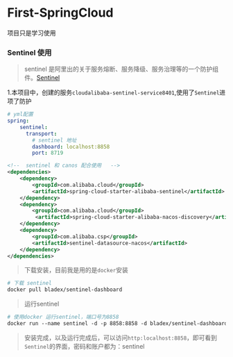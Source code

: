 # First-SpringCloud
项目只是学习使用

### Sentinel 使用
> sentinel 是阿里出的关于服务熔断、服务降级、服务治理等的一个防护组件。[Sentinel](https://github.com/alibaba/Sentinel)

1.本项目中，创建的服务`cloudalibaba-sentinel-service8401`,使用了`Sentinel`进项了防护
```yaml
# yml配置
spring:
    sentinel:
      transport:
        # sentinel 地址
        dashboard: localhost:8858
        port: 8719
```
```xml
<!--  sentinel 和 canos 配合使用   -->
<dependencies>
    <dependency>
        <groupId>com.alibaba.cloud</groupId>
        <artifactId>spring-cloud-starter-alibaba-sentinel</artifactId>
    </dependency>
    <dependency>
        <groupId>com.alibaba.cloud</groupId>
         <artifactId>spring-cloud-starter-alibaba-nacos-discovery</artifactId>
    </dependency>
    <dependency>
        <groupId>com.alibaba.csp</groupId>
        <artifactId>sentinel-datasource-nacos</artifactId>
    </dependency>
</dependencies>
```
> 下载安装，目前我是用的是`docker`安装
```dockerfile
# 下载 sentinel
docker pull bladex/sentinel-dashboard
```
> 运行sentinel
```dockerfile
# 使用docker 运行sentinel，端口号为8858
docker run --name sentinel -d -p 8858:8858 -d bladex/sentinel-dashboard
```
> 安装完成，以及运行完成后，可以访问`http:localhost:8858`，即可看到`Sentinel`的界面，密码和账户都为：sentinel